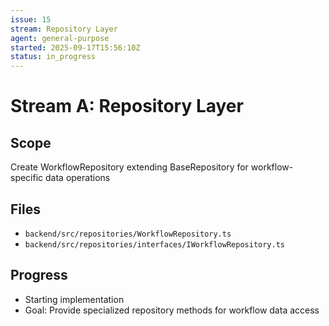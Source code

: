 ```yaml
---
issue: 15
stream: Repository Layer
agent: general-purpose
started: 2025-09-17T15:56:10Z
status: in_progress
---
```


# Stream A: Repository Layer

## Scope
Create WorkflowRepository extending BaseRepository for workflow-specific data operations

## Files
- `backend/src/repositories/WorkflowRepository.ts`
- `backend/src/repositories/interfaces/IWorkflowRepository.ts`

## Progress
- Starting implementation
- Goal: Provide specialized repository methods for workflow data access